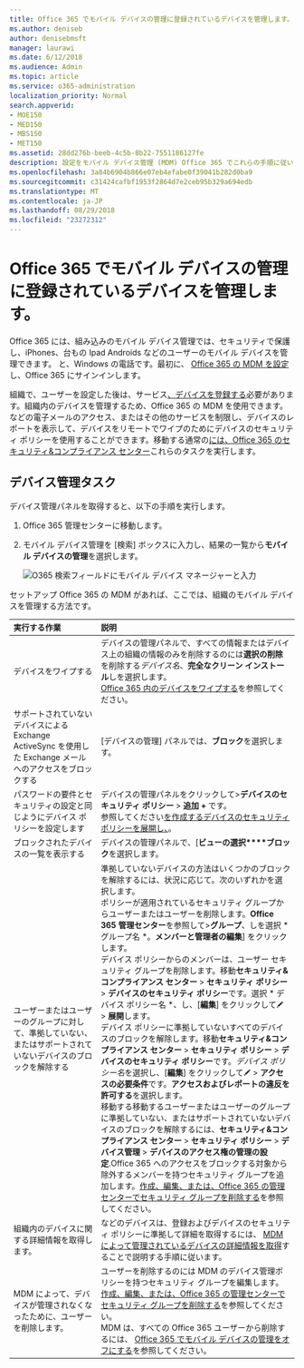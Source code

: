 ```yaml
---
title: Office 365 でモバイル デバイスの管理に登録されているデバイスを管理します。
ms.author: deniseb
author: denisebmsft
manager: laurawi
ms.date: 6/12/2018
ms.audience: Admin
ms.topic: article
ms.service: o365-administration
localization_priority: Normal
search.appverid:
- MOE150
- MED150
- MBS150
- MET150
ms.assetid: 28dd276b-beeb-4c5b-8b22-7551186127fe
description: 設定をモバイル デバイス管理 (MDM) Office 365 でこれらの手順に従います。
ms.openlocfilehash: 3a84b6904b866e07eb4efabe0f39041b282d0ba9
ms.sourcegitcommit: c31424cafbf1953f2864d7e2ceb95b329a694edb
ms.translationtype: MT
ms.contentlocale: ja-JP
ms.lasthandoff: 08/29/2018
ms.locfileid: "23272312"
---
```

# <a name="manage-devices-enrolled-in-mobile-device-management-in-office-365"></a>Office 365 でモバイル デバイスの管理に登録されているデバイスを管理します。

Office 365 には、組み込みのモバイル デバイス管理では、セキュリティで保護し、iPhones、台もの Ipad Androids などのユーザーのモバイル デバイスを管理できます。 と、Windows の電話です。最初に、 [Office 365 の MDM を設定](set-up-mobile-device-management.md)し、Office 365 にサインインします。 
  
組織で、ユーザーを設定した後は、サービス[、デバイスを登録する](enroll-your-mobile-device.md)必要があります。組織内のデバイスを管理するため、Office 365 の MDM を使用できます。などの電子メールのアクセス、またはその他のサービスを制限し、デバイスのレポートを表示して、デバイスをリモートでワイプのためにデバイスのセキュリティ ポリシーを使用することができます。移動する通常の[には、Office 365 のセキュリティ&amp;コンプライアンス センター](https://support.office.com/article/7e696a40-b86b-4a20-afcc-559218b7b1b8)これらのタスクを実行します。 
  
## <a name="device-management-tasks"></a>デバイス管理タスク

デバイス管理パネルを取得すると、以下の手順を実行します。 
  
1. Office 365 管理センターに移動します。
    
2. モバイル デバイス管理を [検索] ボックスに入力し、結果の一覧から**モバイル デバイスの管理**を選択します。 
    
    ![O365 検索フィールドにモバイル デバイス マネージャーと入力](media/e2e2f1c0-e543-431a-959b-e26c2ba328a7.png)
  
セットアップ Office 365 の MDM があれば、ここでは、組織のモバイル デバイスを管理する方法です。 
  
|**実行する作業**|**説明**|
|:-----|:-----|
|デバイスをワイプする  <br/> |デバイスの管理パネルで、すべての情報またはデバイス上の組織の情報のみを削除するのには**選択の削除**を削除する*デバイス名*、**完全なクリーン インストール**しを選択します。  <br/> [Office 365 内のデバイスをワイプする](wipe-a-mobile-device.md)を参照してください。  <br/> |
|サポートされていないデバイスによる Exchange ActiveSync を使用した Exchange メールへのアクセスをブロックする  <br/> |[デバイスの管理] パネルでは、**ブロック**を選択します。  <br/> |
|パスワードの要件とセキュリティの設定と同じようにデバイス ポリシーを設定します  <br/> |デバイスの管理パネルをクリックして\>**デバイスのセキュリティ ポリシー** \> **追加 +** です。  <br/> 参照してください[を作成するデバイスのセキュリティ ポリシーを展開し、](create-device-security-policies.md)。  <br/> |
|ブロックされたデバイスの一覧を表示する  <br/> |デバイスの管理パネルで、[**ビューの選択****ブロック**を選択します。  <br/> ||
|ユーザーまたはユーザーのグループに対して、準拠していない、またはサポートされていないデバイスのブロックを解除する  <br/> | 準拠していないデバイスの方法はいくつかのブロックを解除するには、状況に応じて。次のいずれかを選択します。<br/>  ポリシーが適用されているセキュリティ グループからユーザーまたはユーザーを削除します。**Office 365 管理センター**を参照して\>**グループ**、しを選択 * グループ名 *。**メンバーと管理者の編集**] をクリックします。<br/>  デバイス ポリシーからのメンバーは、ユーザー セキュリティ グループを削除します。移動**セキュリティ&amp;コンプライアンス センター** \> **セキュリティ ポリシー** \> **デバイスのセキュリティ ポリシー**です。選択 * デバイス ポリシー名 *、し、[**編集**] をクリックして![[編集] アイコン](media/O365_MDM_CreatePolicy_EditIcon.gif) \> **展開**します。<br/>  デバイス ポリシーに準拠していないすべてのデバイスのブロックを解除します。移動**セキュリティ&amp;コンプライアンス センター** \> **セキュリティ ポリシー** \> **デバイスのセキュリティ ポリシー**です。*デバイス ポリシー名*を選択し、[**編集**] をクリックして![[編集] アイコン](media/O365_MDM_CreatePolicy_EditIcon.gif) \> **アクセスの必要条件**です。**アクセスおよびレポートの違反を許可する**を選択します。<br/>  移動する移動するユーザーまたはユーザーのグループに準拠していない、またはサポートされていないデバイスのブロックを解除するには、**セキュリティ&amp;コンプライアンス センター** \> **セキュリティ ポリシー** \> **デバイス管理** \> **デバイスのアクセス権の管理の設定**.Office 365 へのアクセスをブロックする対象から除外するメンバーを持つセキュリティ グループを追加します。[作成、編集、または、Office 365 の管理センターでセキュリティ グループを削除する](https://support.office.com/article/55c96b32-e086-4c9e-948b-a018b44510cb)を参照してください。<br/> |
|組織内のデバイスに関する詳細情報を取得します。  <br/> |などのデバイスは、登録およびデバイスのセキュリティ ポリシーに準拠して詳細を取得するには、 [MDM によって管理されているデバイスの詳細情報を取得](get-details-about-mdm-managed-devices.md)することで説明する手順に従います。  <br/> |
|MDM によって、デバイスが管理されなくなったために、ユーザーを削除します。  <br/> |ユーザーを削除するのには MDM のデバイス管理ポリシーを持つセキュリティ グループを編集します。[作成、編集、または、Office 365 の管理センターでセキュリティ グループを削除する](https://support.office.com/article/55c96b32-e086-4c9e-948b-a018b44510cb)を参照してください。<br/> MDM は、すべての Office 365 ユーザーから削除するには、 [Office 365 でモバイル デバイスの管理をオフにする](turn-off-mdm.md)を参照してください。  <br/> |
   

